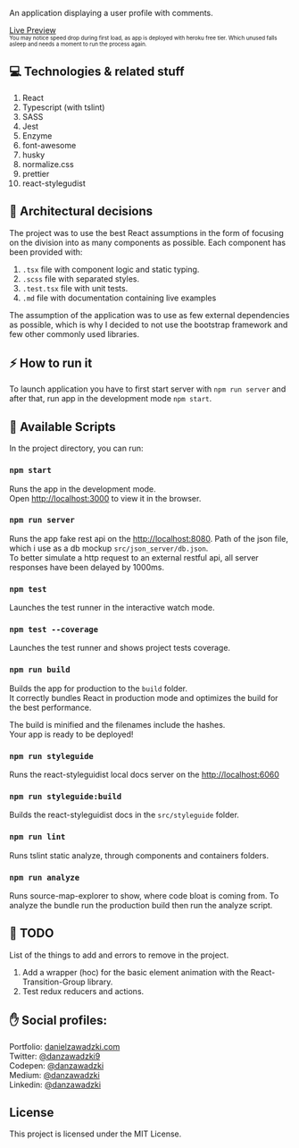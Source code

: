 An application displaying a user profile with comments.

[Live Preview](https://user-app-react-ts.herokuapp.com/)<br/>
<sub><sup>You may notice speed drop during first load, as app is deployed with heroku free tier. Which unused falls asleep and needs a moment to run the process again.</sup></sub>

## ‍💻 Technologies & related stuff

1. React
2. Typescript (with tslint)
3. SASS
4. Jest
5. Enzyme
6. font-awesome
7. husky
8. normalize.css
9. prettier
10. react-stylegudist

## 📝 Architectural decisions

The project was to use the best React assumptions in the form of focusing on the division into as many components as possible. Each component has been provided with:

1. `.tsx` file with component logic and static typing.
2. `.scss` file with separated styles.
3. `.test.tsx` file with unit tests.
4. `.md` file with documentation containing live examples

The assumption of the application was to use as few external dependencies as possible, which is why I decided to not use the bootstrap framework and few other commonly used libraries.

## ⚡ ️How to run it

To launch application you have to first start server with `npm run server` and after that, run app in the development mode `npm start`.

## 🔨 Available Scripts

In the project directory, you can run:

### `npm start`

Runs the app in the development mode.<br>
Open [http://localhost:3000](http://localhost:3000) to view it in the browser.

### `npm run server`

Runs the app fake rest api on the [http://localhost:8080](http://localhost:8080). Path of the json file, which i use as a db mockup `src/json_server/db.json`.</br>
To better simulate a http request to an external restful api, all server responses have been delayed by 1000ms.

### `npm test`

Launches the test runner in the interactive watch mode.<br>

### `npm test --coverage`

Launches the test runner and shows project tests coverage.<br>

### `npm run build`

Builds the app for production to the `build` folder.<br>
It correctly bundles React in production mode and optimizes the build for the best performance.

The build is minified and the filenames include the hashes.<br>
Your app is ready to be deployed!

### `npm run styleguide`

Runs the react-styleguidist local docs server on the [http://localhost:6060](http://localhost:6060)

### `npm run styleguide:build`

Builds the react-styleguidist docs in the `src/styleguide` folder.

### `npm run lint`

Runs tslint static analyze, through components and containers folders.

### `npm run analyze`

Runs source-map-explorer to show, where code bloat is coming from. To analyze the bundle run the production build then run the analyze script.

## 📕 TODO

List of the things to add and errors to remove in the project.

1. Add a wrapper (hoc) for the basic element animation with the React-Transition-Group library.
2. Test redux reducers and actions.

## ✋ Social profiles:

Portfolio: [danielzawadzki.com](http://danielzawadzki.com/)<br/>
Twitter: [@danzawadzki9](https://twitter.com/danzawadzki7)<br/>
Codepen: [@danzawadzki](https://codepen.io/danzawadzki/)<br/>
Medium: [@danzawadzki](https://medium.com/@danzawadzki)<br/>
Linkedin: [@danzawadzki](https://www.linkedin.com/in/danzawadzki/)

## License

This project is licensed under the MIT License.
